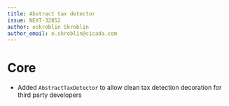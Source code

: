 ```yaml
---
title: Abstract tax detector
issue: NEXT-32852
author: oskroblin Skroblin
author_email: o.skroblin@cicada.com
---
```


# Core
* Added `AbstractTaxDetector` to allow clean tax detection decoration for third party developers
